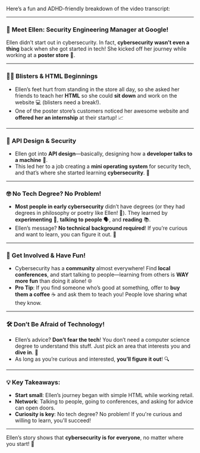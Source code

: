 Here’s a fun and ADHD-friendly breakdown of the video transcript:

---

### 🌟 **Meet Ellen: Security Engineering Manager at Google!**

Ellen didn’t start out in cybersecurity. In fact, **cybersecurity wasn’t even a thing** back when she got started in tech! She kicked off her journey while working at a **poster store** 🎨.

---

### 🚶‍♀️ **Blisters & HTML Beginnings**

- Ellen’s feet hurt from standing in the store all day, so she asked her friends to teach her **HTML** so she could **sit down** and work on the website 💻 (blisters need a break!).
- One of the poster store’s customers noticed her awesome website and **offered her an internship** at their startup! 📈

---

### 🔧 **API Design & Security**

- Ellen got into **API design**—basically, designing how a **developer talks to a machine** 🤖.
- This led her to a job creating a **mini operating system** for security tech, and that’s where she started learning **cybersecurity**. 🔐

---

### 🤓 **No Tech Degree? No Problem!**

- **Most people in early cybersecurity** didn’t have degrees (or they had degrees in philosophy or poetry like Ellen! 📜). They learned by **experimenting** 🧪, **talking to people** 🗣️, and **reading** 📚.
- Ellen’s message? **No technical background required**! If you’re curious and want to learn, you can figure it out. 🙌

---

### 🎉 **Get Involved & Have Fun!**

- Cybersecurity has a **community** almost everywhere! Find **local conferences**, and start talking to people—learning from others is **WAY more fun** than doing it alone! 🌐
- **Pro Tip**: If you find someone who’s good at something, offer to **buy them a coffee** ☕ and ask them to teach you! People love sharing what they know.

---

### 🛠️ **Don’t Be Afraid of Technology!**

- Ellen’s advice? **Don’t fear the tech**! You don’t need a computer science degree to understand this stuff. Just pick an area that interests you and **dive in**. 🌊
- As long as you’re curious and interested, **you’ll figure it out**! 🔍

---

### 💡 **Key Takeaways**:

- **Start small**: Ellen’s journey began with simple HTML while working retail.
- **Network**: Talking to people, going to conferences, and asking for advice can open doors.
- **Curiosity is key**: No tech degree? No problem! If you're curious and willing to learn, you'll succeed!

---

Ellen’s story shows that **cybersecurity is for everyone**, no matter where you start! 🚀